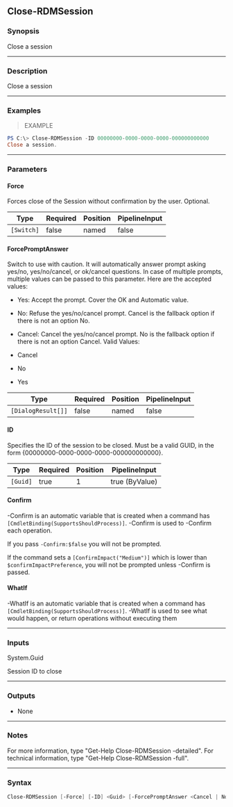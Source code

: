 Close-RDMSession
----------------

### Synopsis
Close a session

---

### Description

Close a session

---

### Examples
> EXAMPLE

```PowerShell
PS C:\> Close-RDMSession -ID 00000000-0000-0000-0000-000000000000
Close a session.
```

---

### Parameters
#### **Force**
Forces close of the Session without confirmation by the user. Optional.

|Type      |Required|Position|PipelineInput|
|----------|--------|--------|-------------|
|`[Switch]`|false   |named   |false        |

#### **ForcePromptAnswer**
Switch to use with caution. It will automatically answer prompt asking yes/no, yes/no/cancel, or ok/cancel questions. In case of multiple prompts, multiple values can be passed to this parameter. Here are the accepted values:
* Yes: Accept the prompt. Cover the OK and Automatic value.
* No: Refuse the yes/no/cancel prompt. Cancel is the fallback option if there is not an option No.
* Cancel: Cancel the yes/no/cancel prompt. No is the fallback option if there is not an option Cancel.
Valid Values:

* Cancel
* No
* Yes

|Type              |Required|Position|PipelineInput|
|------------------|--------|--------|-------------|
|`[DialogResult[]]`|false   |named   |false        |

#### **ID**
Specifies the ID of the session to be closed.
Must be a valid GUID, in the form {00000000-0000-0000-0000-000000000000}.

|Type    |Required|Position|PipelineInput |
|--------|--------|--------|--------------|
|`[Guid]`|true    |1       |true (ByValue)|

#### **Confirm**
-Confirm is an automatic variable that is created when a command has ```[CmdletBinding(SupportsShouldProcess)]```.
-Confirm is used to -Confirm each operation.

If you pass ```-Confirm:$false``` you will not be prompted.

If the command sets a ```[ConfirmImpact("Medium")]``` which is lower than ```$confirmImpactPreference```, you will not be prompted unless -Confirm is passed.

#### **WhatIf**
-WhatIf is an automatic variable that is created when a command has ```[CmdletBinding(SupportsShouldProcess)]```.
-WhatIf is used to see what would happen, or return operations without executing them

---

### Inputs
System.Guid

Session ID to close

---

### Outputs
* None

---

### Notes
For more information, type "Get-Help Close-RDMSession -detailed". For technical information, type "Get-Help Close-RDMSession -full".

---

### Syntax
```PowerShell
Close-RDMSession [-Force] [-ID] <Guid> [-ForcePromptAnswer <Cancel | No | Yes>] [-Confirm] [-WhatIf] [<CommonParameters>]
```
